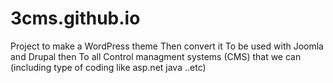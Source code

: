 # 3cms.github.io
Project to make a WordPress theme Then convert it To be used with Joomla and Drupal then To all Control managment systems (CMS) that we can (including type of coding like asp.net java ..etc)
